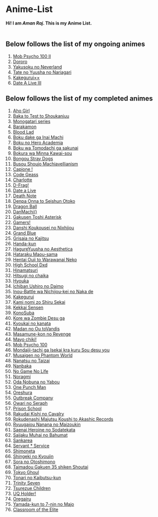 # Anime-List

**Hi! I am _Aman Raj_. This is my Anime List.**
<br><br>
## Below follows the list of my ongoing animes
<ol>
  <li><a href = "https://myanimelist.net/anime/34881/Aho_Girl">Mob Psycho 100 II</a></li>
  <li><a href = "https://myanimelist.net/anime/34881/Aho_Girl">Dororo</a></li>
  <li><a href = "https://myanimelist.net/anime/34881/Aho_Girl">Yakusoku no Neverland</a></li>
  <li><a href = "https://myanimelist.net/anime/34881/Aho_Girl">Tate no Yuusha no Nariagari</a></li>
  <li><a href = "https://myanimelist.net/anime/34881/Aho_Girl">Kakegurui××</a></li>
  <li><a href = "https://myanimelist.net/anime/34881/Aho_Girl">Date A Live Ⅲ</a></li>
</ol>


## Below follows the list of my completed animes
<ol>
  <li><a href = "https://myanimelist.net/anime/34881/Aho_Girl">Aho Girl</a></li>
  <li><a href = "https://myanimelist.net/anime/34881/Aho_Girl">Baka to Test to Shoukanjuu</a></li>
  <li><a href = "https://myanimelist.net/anime/34881/Aho_Girl">Monogatari series</a></li>
  <li><a href = "https://myanimelist.net/anime/34881/Aho_Girl">Barakamon</a></li>
  <li><a href = "https://myanimelist.net/anime/34881/Aho_Girl">Blood Lad</a></li>
  <li><a href = "https://myanimelist.net/anime/34881/Aho_Girl">Boku dake ga Inai Machi</a></li>
  <li><a href = "https://myanimelist.net/anime/34881/Aho_Girl">Boku no Hero Academia</a></li>
  <li><a href = "https://myanimelist.net/anime/34881/Aho_Girl">Boku wa Tomodachi ga sakunai</a></li>
  <li><a href = "https://myanimelist.net/anime/34881/Aho_Girl">Bokura wa Minna Kawai-sou</a></li>
  <li><a href = "https://myanimelist.net/anime/34881/Aho_Girl">Bongou Stray Dogs</a></li>
  <li><a href = "https://myanimelist.net/anime/34881/Aho_Girl">Busou Shoujo Machiavellianism</a></li>
  <li><a href = "https://myanimelist.net/anime/34881/Aho_Girl">Capione !</a></li>
  <li><a href = "https://myanimelist.net/anime/34881/Aho_Girl">Code Geass</a></li>
  <li><a href = "https://myanimelist.net/anime/34881/Aho_Girl">Charlotte</a></li>
  <li><a href = "https://myanimelist.net/anime/34881/Aho_Girl">D-Frag!</a></li>
  <li><a href = "https://myanimelist.net/anime/34881/Aho_Girl">Date a Live</a></li>
  <li><a href = "https://myanimelist.net/anime/34881/Aho_Girl">Death Note</a></li>
  <li><a href = "https://myanimelist.net/anime/34881/Aho_Girl">Denpa Onna to Seishun Otoko</a></li>
  <li><a href = "https://myanimelist.net/anime/34881/Aho_Girl">Dragon Ball</a></li>
  <li><a href = "https://myanimelist.net/anime/34881/Aho_Girl">DanMachi()</a></li>
  <li><a href = "https://myanimelist.net/anime/34881/Aho_Girl">Gakusen Toshi Asterisk</a></li>
  <li><a href = "https://myanimelist.net/anime/34881/Aho_Girl">Gamers!</a></li>
  <li><a href = "https://myanimelist.net/anime/34881/Aho_Girl">Danshi Koukousei no Nixhijou</a></li>
  <li><a href = "https://myanimelist.net/anime/34881/Aho_Girl">Grand Blue</a></li>
  <li><a href = "https://myanimelist.net/anime/34881/Aho_Girl">Grisaia no Kajitsu</a></li>
  <li><a href = "https://myanimelist.net/anime/34881/Aho_Girl">Handa-kun</a></li>
  <li><a href = "https://myanimelist.net/anime/34881/Aho_Girl">HagureYuusha no Aesthetica</a></li>
  <li><a href = "https://myanimelist.net/anime/34881/Aho_Girl">Hataraku Maou-sama</a></li>
  <li><a href = "https://myanimelist.net/anime/34881/Aho_Girl">Hentai Ouji to Warawanai Neko</a></li>
  <li><a href = "https://myanimelist.net/anime/34881/Aho_Girl">High School Dxd</a></li>
  <li><a href = "https://myanimelist.net/anime/34881/Aho_Girl">Hinamatsuri</a></li>
  <li><a href = "https://myanimelist.net/anime/34881/Aho_Girl">Hitsugi no chaika</a></li>
  <li><a href = "https://myanimelist.net/anime/34881/Aho_Girl">Hyouka</a></li>
  <li><a href = "https://myanimelist.net/anime/34881/Aho_Girl">Ichiban Ushiro no Daimo</a></li>
  <li><a href = "https://myanimelist.net/anime/34881/Aho_Girl">Inou-Battle wa Nichijou-kei no Naka de</a></li>
  <li><a href = "https://myanimelist.net/anime/34881/Aho_Girl">Kakegurui</a></li>
  <li><a href = "https://myanimelist.net/anime/34881/Aho_Girl">Kami nomi zo Shiru Sekai</a></li>
  <li><a href = "https://myanimelist.net/anime/34881/Aho_Girl">Kekkai Sensen</a></li>
  <li><a href = "https://myanimelist.net/anime/34881/Aho_Girl">KonoSuba</a></li>
  <li><a href = "https://myanimelist.net/anime/34881/Aho_Girl">Kore wa Zombie Desu ga</a></li>
  <li><a href = "https://myanimelist.net/anime/34881/Aho_Girl">Kyoukai no kanata</a></li>
  <li><a href = "https://myanimelist.net/anime/34881/Aho_Girl">Madan no Ou toVandis</a></li>
  <li><a href = "https://myanimelist.net/anime/34881/Aho_Girl">Masamune-kon no Revenge</a></li>
  <li><a href = "https://myanimelist.net/anime/34881/Aho_Girl">Mayo chiki!</a></li>
  <li><a href = "https://myanimelist.net/anime/34881/Aho_Girl">Mob Psycho 100</a></li>
  <li><a href = "https://myanimelist.net/anime/34881/Aho_Girl">Mondaiji-tachi ga Isekai kra kuru Sou desu you</a></li>
  <li><a href = "https://myanimelist.net/anime/34881/Aho_Girl">Musaigen no Phantom World</a></li>
  <li><a href = "https://myanimelist.net/anime/34881/Aho_Girl">Nanatsu no Taizai</a></li>
  <li><a href = "https://myanimelist.net/anime/34881/Aho_Girl">Nanbaka</a></li>
  <li><a href = "https://myanimelist.net/anime/34881/Aho_Girl">No Game No Life</a></li>
  <li><a href = "https://myanimelist.net/anime/34881/Aho_Girl">Noragmi</a></li>
  <li><a href = "https://myanimelist.net/anime/34881/Aho_Girl">Oda Nobuna no Yabou</a></li>
  <li><a href = "https://myanimelist.net/anime/34881/Aho_Girl">One Punch Man</a></li>
  <li><a href = "https://myanimelist.net/anime/34881/Aho_Girl">Oreshura</a></li>
  <li><a href = "https://myanimelist.net/anime/34881/Aho_Girl">Outbreak Company</a></li>
  <li><a href = "https://myanimelist.net/anime/34881/Aho_Girl">Owari no Seraph</a></li>
  <li><a href = "https://myanimelist.net/anime/34881/Aho_Girl">Prison School</a></li>
  <li><a href = "https://myanimelist.net/anime/34881/Aho_Girl">Rakudai Kishi no Cavalry</a></li>
  <li><a href = "https://myanimelist.net/anime/34881/Aho_Girl">Rokudenashi Majutsu Koushi to Akashic Records</a></li>
  <li><a href = "https://myanimelist.net/anime/34881/Aho_Girl">Ryuugajou Nanana no Maizoukin</a></li>
  <li><a href = "https://myanimelist.net/anime/34881/Aho_Girl">Saenai Heroine no Sodatekata</a></li>
  <li><a href = "https://myanimelist.net/anime/34881/Aho_Girl">Saijaku Muhai no Bahumat</a></li>
  <li><a href = "https://myanimelist.net/anime/34881/Aho_Girl">Sankarea</a></li>
  <li><a href = "https://myanimelist.net/anime/34881/Aho_Girl">Servant * Service</a></li>
  <li><a href = "https://myanimelist.net/anime/34881/Aho_Girl">Shimoneta</a></li>
  <li><a href = "https://myanimelist.net/anime/34881/Aho_Girl">Shingeki no Kyoujin</a></li>
  <li><a href = "https://myanimelist.net/anime/34881/Aho_Girl">Sora no Otoshimono</a></li>
  <li><a href = "https://myanimelist.net/anime/34881/Aho_Girl">Taimadou Gakuen 35 shiken Shoutai</a></li>
  <li><a href = "https://myanimelist.net/anime/34881/Aho_Girl">Tokyo Ghoul</a></li>
  <li><a href = "https://myanimelist.net/anime/34881/Aho_Girl">Tonari no Kaibutsu-kun</a></li>
  <li><a href = "https://myanimelist.net/anime/34881/Aho_Girl">Trinity Seven</a></li>
  <li><a href = "https://myanimelist.net/anime/34881/Aho_Girl">Tsurezue Children</a></li>
  <li><a href = "https://myanimelist.net/anime/34881/Aho_Girl">UQ Holder!</a></li>
  <li><a href = "https://myanimelist.net/anime/34881/Aho_Girl">Oregairu</a></li>
  <li><a href = "https://myanimelist.net/anime/34881/Aho_Girl">Yamada-kun to 7-nin no Majo</a></li>
  <li><a href = "https://myanimelist.net/anime/34881/Aho_Girl">Classroom of the Elite</a></li>
</ol>
